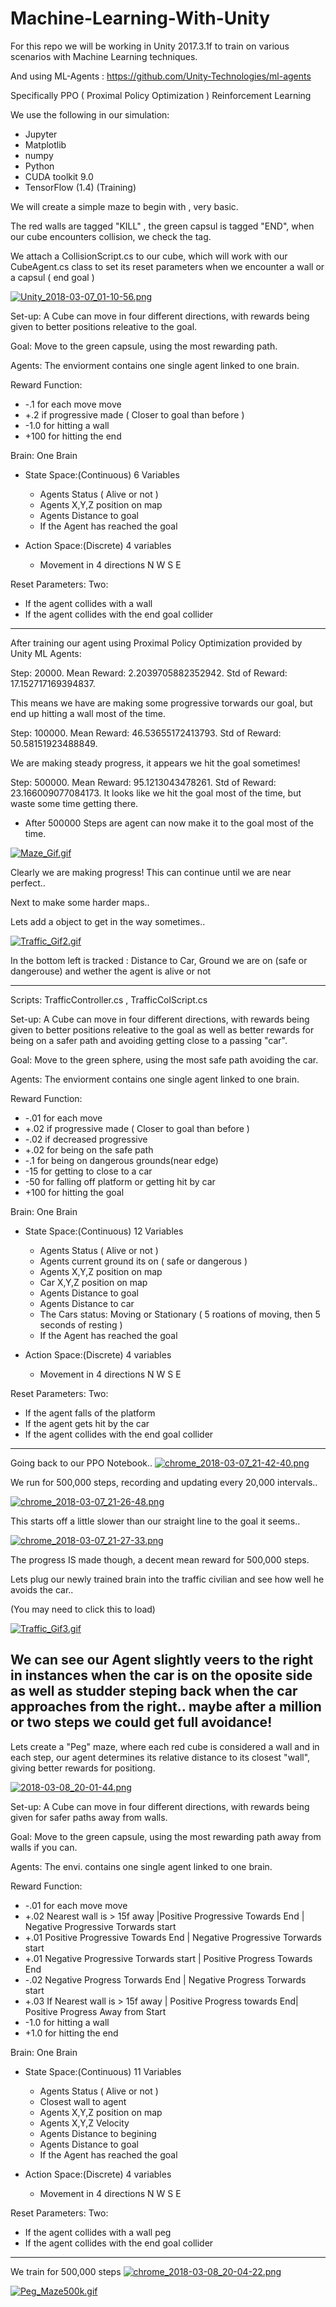 # Machine-Learning-With-Unity

For this repo we will be working in Unity 2017.3.1f to train on various scenarios with Machine Learning techniques.


And using ML-Agents : https://github.com/Unity-Technologies/ml-agents

Specifically PPO ( Proximal Policy Optimization ) Reinforcement Learning

We use the following in our simulation:
- Jupyter
- Matplotlib
- numpy
- Python 
- CUDA toolkit 9.0
- TensorFlow (1.4) (Training)



We will create a simple maze to begin with , very basic.

The red walls are tagged "KILL" , the green capsul is tagged "END", when our cube encounters collision, we check the tag.

We attach a CollisionScript.cs to our cube, which will work with our CubeAgent.cs class to set its reset parameters when we encounter a wall or a capsul ( end goal )

[![Unity_2018-03-07_01-10-56.png](https://s18.postimg.org/x1d1ox2d5/Unity_2018-03-07_01-10-56.png)](https://postimg.org/image/wbu9ck1th/)

Set-up: A Cube can move in four different directions, with rewards being given to better positions releative to the goal.

Goal: Move to the green capsule, using the most rewarding path.

Agents: The enviorment contains one single agent linked to one brain.

Reward Function:
 - -.1 for each move move
 - +.2 if progressive made ( Closer to goal than before )
 - -1.0 for hitting a wall 
 - +100 for hitting the end
  

Brain: One Brain 
 - State Space:(Continuous) 6 Variables 
    - Agents Status ( Alive or not ) 
    - Agents X,Y,Z position on map
    - Agents Distance to goal
    - If the Agent has reached the goal
 
 - Action Space:(Discrete) 4 variables
    - Movement in 4 directions N W S E
    
Reset Parameters:
  Two:
   - If the agent collides with a wall
   - If the agent collides with the end goal collider
    
    
    
--------------------------



After training our agent using Proximal Policy Optimization provided by Unity ML Agents:

Step: 20000. Mean Reward: 2.2039705882352942. Std of Reward: 17.152717169394837.

This means we have are making some progressive torwards our goal, but end up hitting a wall most of the time.

Step: 100000. Mean Reward: 46.53655172413793. Std of Reward: 50.58151923488849.

We are making steady progress, it appears we hit the goal sometimes!

Step: 500000. Mean Reward: 95.1213043478261. Std of Reward: 23.166009077084173.
It looks like we hit the goal most of the time, but waste some time getting there.

- After 500000 Steps are agent can now make it to the goal most of the time. 

[![Maze_Gif.gif](https://s18.postimg.org/x56v4vabt/Maze_Gif.gif)](https://postimg.org/image/4fjz886bp/)

Clearly we are making progress! This can continue until we are near perfect..

Next to make some harder maps..

Lets add a object to get in the way sometimes..

[![Traffic_Gif2.gif](https://s18.postimg.org/ytpb5q81l/Traffic_Gif2.gif)](https://postimg.org/image/5ejmwq3hx/)

In the bottom left is tracked : Distance to Car, Ground we are on (safe or dangerouse) and wether the agent is alive or not

--------------------------

Scripts: TrafficController.cs , TrafficColScript.cs

Set-up: A Cube can move in four different directions, with rewards being given to better positions releative to the goal as
well as better rewards for being on a safer path and avoiding getting close to a passing "car".

Goal: Move to the green sphere, using the most safe path avoiding the car.

Agents: The enviorment contains one single agent linked to one brain.

Reward Function:
 - -.01 for each move
 - +.02 if progressive made ( Closer to goal than before )
 - -.02 if decreased progressive
 - +.02 for being on the safe path
 - -.1 for being on dangerous grounds(near edge)
 - -15  for getting to close to a car
 - -50  for falling off platform or getting hit by car
 - +100 for hitting the goal
  

Brain: One Brain 
 - State Space:(Continuous) 12 Variables 
    - Agents Status ( Alive or not ) 
    - Agents current ground its on ( safe or dangerous )
    - Agents X,Y,Z position on map
    - Car X,Y,Z position on map
    - Agents Distance to goal
    - Agents Distance to car
    - The Cars status: Moving or Stationary ( 5 roations of moving, then 5 seconds of resting )
    - If the Agent has reached the goal
 
 - Action Space:(Discrete) 4 variables
    - Movement in 4 directions N W S E
    
Reset Parameters:
  Two:
   - If the agent falls of the platform
   - If the agent gets hit by the car
   - If the agent collides with the end goal collider
    
    
    
--------------------------
Going back to our PPO Notebook..
[![chrome_2018-03-07_21-42-40.png](https://s18.postimg.org/bgr9mqudl/chrome_2018-03-07_21-42-40.png)](https://postimg.org/image/aeh347bk5/)

We run for 500,000 steps, recording and updating every 20,000 intervals..

[![chrome_2018-03-07_21-26-48.png](https://s18.postimg.org/77mjki6ix/chrome_2018-03-07_21-26-48.png)](https://postimg.org/image/i77qw3wxx/)

This starts off a little slower than our straight line to the goal it seems.. 

[![chrome_2018-03-07_21-27-33.png](https://s18.postimg.org/f0d7cif2x/chrome_2018-03-07_21-27-33.png)](https://postimg.org/image/l1aw9l1p1/)

The progress IS made though, a decent mean reward for 500,000 steps.


Lets plug our newly trained brain into the traffic civilian and see how well he avoids the car..

(You may need to click this to load)

[![Traffic_Gif3.gif](https://s18.postimg.org/642f94ec9/Traffic_Gif3.gif)](https://postimg.org/image/ez39jn34l/)


We can see our Agent slightly veers to the right in instances when the car is on the oposite side as well as studder steping back when the car approaches from the right.. maybe after a million or two steps we could get full avoidance!
---------------------------
Lets create a "Peg" maze, where each red cube is considered a wall and in each step, our agent determines its relative distance to its closest "wall", giving better rewards for positiong.

[![2018-03-08_20-01-44.png](https://s18.postimg.org/82rx9f709/2018-03-08_20-01-44.png)](https://postimg.org/image/zdd8hc9x1/)

Set-up: A Cube can move in four different directions, with rewards being given for safer paths away from walls.

Goal: Move to the green capsule, using the most rewarding path away from walls if you can.

Agents: The envi. contains one single agent linked to one brain.

Reward Function:
 - -.01 for each move move
 - +.02 Nearest wall is > 15f away |Positive Progressive Towards End | Negative Progressive Torwards start
 - +.01 Positive Progressive Towards End | Negative Progressive Torwards start
 - +.01 Negative Progressive Torwards start |  Positive Progress Towards End
 - -.02 Negative Progress Torwards End | Negative Progress Torwards start
 - +.03 If Nearest wall is > 15f away | Positive Progress towards End| Positive Progress Away from Start
 - -1.0 for hitting a wall 
 - +1.0 for hitting the end
  

Brain: One Brain 
 - State Space:(Continuous) 11 Variables 
    - Agents Status ( Alive or not ) 
    - Closest wall to agent
    - Agents X,Y,Z position on map
    - Agents X,Y,Z Velocity
    - Agents Distance to begining
    - Agents Distance to goal
    - If the Agent has reached the goal
 
 - Action Space:(Discrete) 4 variables
    - Movement in 4 directions N W S E
    
Reset Parameters:
  Two:
   - If the agent collides with a wall peg
   - If the agent collides with the end goal collider
    
    
    
--------------------------
We train for 500,000 steps 
[![chrome_2018-03-08_20-04-22.png](https://s18.postimg.org/yp4dxv8h5/chrome_2018-03-08_20-04-22.png)](https://postimg.org/image/wkk0ws6ud/)

[![Peg_Maze500k.gif](https://s18.postimg.org/ynug50byh/Peg_Maze500k.gif)](https://postimg.org/image/w6ioxqs1x/)


